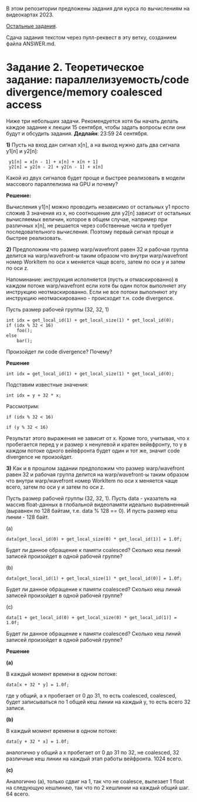 В этом репозитории предложены задания для курса по вычислениям на видеокартах 2023.

[Остальные задания](https://github.com/GPGPUCourse/GPGPUTasks2023/).

Сдача задания текстом через пулл-реквест в эту ветку, созданием файла ANSWER.md.

# Задание 2. Теоретическое задание: параллелизуемость/code divergence/memory coalesced access

Ниже три небольших задачи. Рекомендуется хотя бы начать делать каждое задание к лекции 15 сентября, чтобы задать вопросы если они будут и обсудить задания. **Дедлайн**: 23:59 24 сентября.

**1)** Пусть на вход дан сигнал x[n], а на выход нужно дать два сигнала y1[n] и y2[n]:

```
 y1[n] = x[n - 1] + x[n] + x[n + 1]
 y2[n] = y2[n - 2] + y2[n - 1] + x[n]
```

Какой из двух сигналов будет проще и быстрее реализовать в модели массового параллелизма на GPU и почему?

**Решение:**
 
Вычисления y1[n] можно проводить независимо от остальных y1 просто сложив 3 значения из x, но соотношение для y2[n] зависит от остальных вычисляемых величин, которое в общем случае, например при различных x[n], не решается через собственные числа и требует последовательного вычисления. Поэтому первый сигнал проще и быстрее реализовать.

**2)** Предположим что размер warp/wavefront равен 32 и рабочая группа делится
 на warp/wavefront-ы таким образом что внутри warp/wavefront
 номер WorkItem по оси x меняется чаще всего, затем по оси y и затем по оси z.

Напоминание: инструкция исполняется (пусть и отмаскированно) в каждом потоке warp/wavefront если хотя бы один поток выполняет эту инструкцию неотмаскированно. Если не все потоки выполняют эту инструкцию неотмаскированно - происходит т.н. code divergence.

Пусть размер рабочей группы (32, 32, 1)

```
int idx = get_local_id(1) + get_local_size(1) * get_local_id(0);
if (idx % 32 < 16)
    foo();
else
    bar();
```

Произойдет ли code divergence? Почему?

**Решение** 

```
int idx = get_local_id(1) + get_local_size(1) * get_local_id(0);
```
Подставим известные значения:
```
int idx = y + 32 * x;
```
Рассмотрим:
```
if (idx % 32 < 16)
```

```
if (y % 32 < 16)
```

Результат этого выражения не зависит от x.
Кроме того, учитывая, что x пробегается перед y и размер x ненулевой и кратен вейвфронту, то y в каждом потоке одного вейвфронта будет один и тот же, значит  code divergence не произойдет.

**3)** Как и в прошлом задании предположим что размер warp/wavefront равен 32 и рабочая группа делится
 на warp/wavefront-ы таким образом что внутри warp/wavefront
 номер WorkItem по оси x меняется чаще всего, затем по оси y и затем по оси z.

Пусть размер рабочей группы (32, 32, 1).
Пусть data - указатель на массив float-данных в глобальной видеопамяти идеально выравненный (выравнен по 128 байтам, т.е. data % 128 == 0). И пусть размер кеш линии - 128 байт.

(a)
```
data[get_local_id(0) + get_local_size(0) * get_local_id(1)] = 1.0f;
```

Будет ли данное обращение к памяти coalesced? Сколько кеш линий записей произойдет в одной рабочей группе?

(b)
```
data[get_local_id(1) + get_local_size(1) * get_local_id(0)] = 1.0f;
```

Будет ли данное обращение к памяти coalesced? Сколько кеш линий записей произойдет в одной рабочей группе?

(c)
```
data[1 + get_local_id(0) + get_local_size(0) * get_local_id(1)] = 1.0f;
```
Будет ли данное обращение к памяти coalesced? Сколько кеш линий записей произойдет в одной рабочей группе?

**Решение** 

**(a)**

В каждый момент времени в одном потоке:
```
data[x + 32 * y] = 1.0f;
```
где y общий, а x пробегает от 0 до 31, то есть coalesced, coalesced, будет записываться по 1 общей кеш линии на каждый y, то есть всего 32 записи.

**(b)**

В каждый момент времени в одном потоке:
```
data[y + 32 * x] = 1.0f;
```
аналогично y общий а x пробегает от 0 до 31 по 32, не coalesced, 32 различные кеш линии на каждый этап работы вейфронта.
1024 всего.

**(c)**

Аналогично (а), только сдвиг на 1, так что не coalesce, вылезает 1 float на следующую кешлинию, так что по 2 кешлинии на каждый общий шаг. 64 всего.


